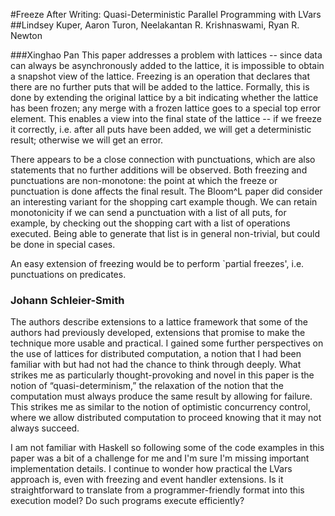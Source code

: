 #Freeze After Writing: Quasi-Deterministic Parallel Programming with LVars
##Lindsey Kuper, Aaron Turon, Neelakantan R. Krishnaswami, Ryan R. Newton

###Xinghao Pan
This paper addresses a problem with lattices -- since data can always be asynchronously added to the lattice, it is impossible to obtain a snapshot view of the lattice.
Freezing is an operation that declares that there are no further puts that will be added to the lattice.
Formally, this is done by extending the original lattice by a bit indicating whether the lattice has been frozen; any merge with a frozen lattice goes to a special top error element.
This enables a view into the final state of the lattice -- if we freeze it correctly, i.e. after all puts have been added, we will get a deterministic result; otherwise we will get an error.

There appears to be a close connection with punctuations, which are also statements that no further additions will be observed.
Both freezing and punctuations are non-monotone: the point at which the freeze or punctuation is done affects the final result.
The Bloom^L paper did consider an interesting variant for the shopping cart example though.
We can retain monotonicity if we can send a punctuation with a list of all puts, for example, by checking out the shopping cart with a list of operations executed.
Being able to generate that list is in general non-trivial, but could be done in special cases.

An easy extension of freezing would be to perform `partial freezes', i.e. punctuations on predicates.


### Johann Schleier-Smith
The authors describe extensions to a lattice framework that some of the authors had previously developed, extensions that promise to make the technique more usable and practical. I gained some further perspectives on the use of lattices for distributed computation, a notion that I had been familiar with but had not had the chance to think through deeply. What strikes me as particularly thought-provoking and novel in this paper is the notion of “quasi-determinism,” the relaxation of the notion that the computation must always produce the same result by allowing for failure. This strikes me as similar to the notion of optimistic concurrency control, where we allow distributed computation to proceed knowing that it may not always succeed.

I am not familiar with Haskell so following some of the code examples in this paper was a bit of a challenge for me and I'm sure I'm missing important implementation details. I continue to wonder how practical the LVars approach is, even with freezing and event handler extensions. Is it straightforward to translate from a programmer-friendly format into this execution model? Do such programs execute efficiently?
